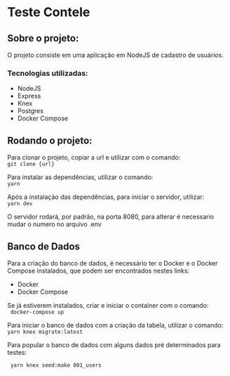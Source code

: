 # Teste Contele

## Sobre o projeto:
O projeto consiste em uma aplicação em NodeJS de cadastro de usuários.

### Tecnologias utilizadas:
* NodeJS
* Express
* Knex
* Postgres
* Docker Compose

## Rodando o projeto:

Para clonar o projeto, copiar a url e utilizar com o comando:\
```git clone {url}```

Para instalar as dependências, utilizar o comando:\
```yarn```

Após a instalação das dependências, para iniciar o servidor, utilizar:\
```yarn dev```

O servidor rodará, por padrão, na porta 8080, para alterar é necessario mudar o numero no arquivo .env

## Banco de Dados

Para a criação do banco de dados, é necessário ter o Docker e o Docker Compose instalados, que podem ser encontrados nestes links:

* Docker
* Docker Compose

Se já estiverem instalados, criar e iniciar o container com o comando: \
``` docker-compose up```

Para iniciar o banco de dados com a criação da tabela, utilizar o comando:\
```yarn knex migrate:latest```

Para popular o banco de dados com alguns dados pré determinados para testes: 

``` yarn knex seed:make 001_users```


